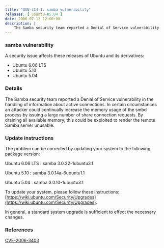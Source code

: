```yaml
---
title: "USN-314-1: samba vulnerability"
releases: [ ubuntu-05.04 ]
date: 2006-07-12 12:00:00
description: |
    The Samba security team reported a Denial of Service vulnerability in the handling of information about active connections. In certain circumstances an attacker could continually increase the memory usage of the  smbd process by issuing a large number of share connection requests. By draining all available memory, this could be exploited to render the remote Samba server unusable.
--- 
```

 
### samba vulnerability

A security issue affects these releases of Ubuntu and its derivatives:

* Ubuntu 6.06 LTS
* Ubuntu 5.10
* Ubuntu 5.04

### Details

The Samba security team reported a Denial of Service vulnerability in the handling of information about active connections. In certain circumstances an attacker could continually increase the memory usage of the smbd process by issuing a large number of share connection requests. By draining all available memory, this could be exploited to render the remote Samba server unusable.

### Update instructions

The problem can be corrected by updating your system to the following package version:

Ubuntu 6.06 LTS
 : samba <span>3.0.22-1ubuntu3.1</span>

Ubuntu 5.10
 : samba <span>3.0.14a-6ubuntu1.1</span>

Ubuntu 5.04
 : samba <span>3.0.10-1ubuntu3.1</span>

To update your system, please follow these instructions: [https://wiki.ubuntu.com/Security/Upgrades](https://wiki.ubuntu.com/Security/Upgrades).

In general, a standard system upgrade is sufficient to effect the necessary changes.

### References

 [CVE-2006-3403](http://people.ubuntu.com/~ubuntu-security/cve/CVE-2006-3403)
 
